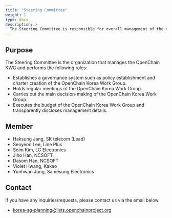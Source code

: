 ```yaml
---
title: "Steering Committee"
weight: 1
type: docs
description: >
  The Steering Committee is responsible for overall management of the group.
---
```


## Purpose

The Steering Committee is the organization that manages the OpenChain KWG and performs the following roles:

* Establishes a governance system such as policy establishment and charter creation of the OpenChain Korea Work Group.
* Holds regular meetings of the OpenChain Korea Work Group.
* Carries out the main decision-making of the OpenChain Korea Work Group.
* Executes the budget of the OpenChain Korea Work Group and transparently discloses management details.

## Member

* Haksung Jang, SK telecom (Lead)
* Seoyeon Lee, Line Plus
* Soim Kim, LG Electronics
* Jiho Han, NCSOFT
* Dasom Han, NCSOFT
* Violet Hwang, Kakao
* Yunhwan Jung, Samesung Electronics

## Contact

If you have any inquiries/requests, please contact us via the email below.

* korea-sg-planning@lists.openchainproject.org
